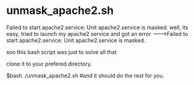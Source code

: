 # unmask_apache2.sh
Failed to start apache2.service: Unit apache2.service is masked.
well, its easy, tried to launch my apache2 service and got an error
--->Failed to start apache2.service: Unit apache2.service is masked.

soo this bash script was just to solve all that


clone it to your prefered directory.

$bash ./unmask_apache2.sh
#and it should do the rest for you.


